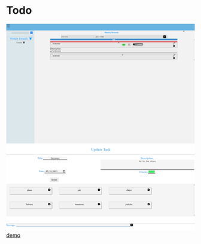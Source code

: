 # Todo
[![preview1](github_imgs/preview_img.PNG)](https://aaronsighs.github.io/Todo/)
[![preview2](github_imgs/preview_img2.PNG)](https://aaronsighs.github.io/Todo/)
[demo](https://aaronsighs.github.io/Todo/)

